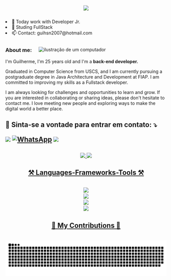 <h1 align="center">
    <img src="https://readme-typing-svg.herokuapp.com/?font=Righteous&size=35&center=true&vCenter=true&width=500&height=70&duration=4000&lines=Hi+There!+👋;+I'm+Guilherme+Nascimento!+🇧🇷;" />
</h1>

<li> 🔭 Today work with Developer Jr.</li>
<li>🌱 Studing FullStack</li>
<li> 📫 Contact: guihsn2007@hotmail.com</li>

 ## 
 <img src="https://raw.githubusercontent.com/MicaelliMedeiros/micaellimedeiros/master/image/computer-illustration.png" alt="ilustração de um computador" min-width="400px" max-width="400px" width="400px" align="right">

### About me: 
<p align="left"> 
 I'm Guilherme, I'm 25 years old and I'm a <strong>back-end developer.</strong> 

Graduated in Computer Science from USCS, and I am currently pursuing a postgraduate degree in Java Architecture and Development at FIAP. I am committed to improving my skills as a Fullstack developer.

I am always looking for challenges and opportunities to learn and grow. If you are interested in collaborating or sharing ideas, please don't hesitate to contact me. I love meeting new people and exploring ways to make the digital world a better place.

<h2 align="left">

  <p align="left">
  💌 Sinta-se a vontade para entrar em contato: ⤵️
</p>

 <div> 
  <a href="https://instagram.com/guihenriq1" target="_blank"><img src="https://img.shields.io/badge/-Instagram-%23E4405F?style=for-the-badge&logo=instagram&logoColor=white" target="_blank"></a>
  <a href="https://wa.me/+5511996820277" title="WhatsApp" target="_blank">
  <img src="https://img.shields.io/badge/WhatsApp-25D366?style=for-the-badge&logo=whatsapp&logoColor=white" alt="WhatsApp"/></a>
  <a href="https://www.linkedin.com/in/guilherme-nascimento-045642162" target="_blank"><img src="https://img.shields.io/badge/-LinkedIn-%230077B5?style=for-the-badge&logo=linkedin&logoColor=white" target="_blank"></a>  
</div>

##

<div align="center">
  <a href="https://github.com/guilherme-nascimento1">
  <img height="180em" src="https://github-readme-stats.vercel.app/api?username=guilherme-nascimento1&show_icons=true&theme=dracula&include_all_commits=true&count_private=true"/>
  <img height="175em" src="https://github-readme-stats.vercel.app/api/top-langs/?username=guilherme-nascimento1&layout=compact&langs_count=7&theme=dracula"/>
</div>
   
##   
<h2 align="center">⚒️ Languages-Frameworks-Tools ⚒️</h2>
<br/>
<div align="center">
    <img src="https://skillicons.dev/icons?i=angular,typescript,javascript,html,css" /> <br>
    <img src="https://skillicons.dev/icons?i=nodejs,java,spring,mysql,postgres,mongodb" /><br/>
    <img src="https://skillicons.dev/icons?i=vite,express,nestjs,prisma" /><br>
 <img src="https://skillicons.dev/icons?i=vscode,aws,docker,github,git" /><br>
</div>

##
<div align="center">
  <h2>🐍 My Contributions 🐍</h2>
  <br>
  <img alt="snake eating my contributions" src="https://raw.githubusercontent.com/viniciussantos45/viniciussantos45/output/github-contribution-grid-snake.svg" />
  
  <br/><br/><br/>
</div>
